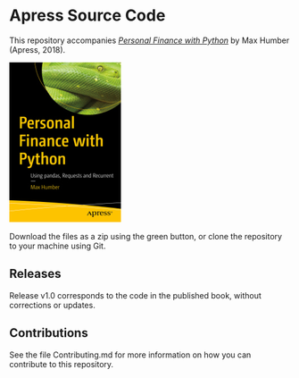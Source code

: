 # Apress Source Code

This repository accompanies [*Personal Finance with Python*](https://www.apress.com/9781484238011) by Max Humber (Apress, 2018).

[comment]: #cover
![Cover image](9781484238011.jpg)

Download the files as a zip using the green button, or clone the repository to your machine using Git.

## Releases

Release v1.0 corresponds to the code in the published book, without corrections or updates.

## Contributions

See the file Contributing.md for more information on how you can contribute to this repository.
